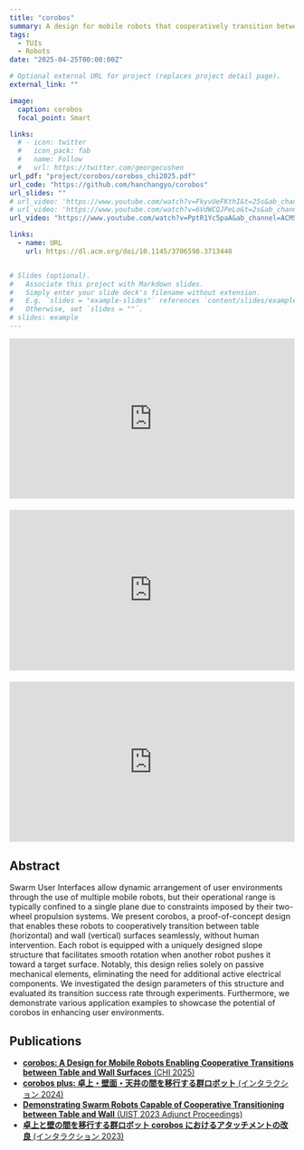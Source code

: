 ```yaml
---
title: "corobos"
summary: A design for mobile robots that cooperatively transition between perpendicular surfaces
tags:
  - TUIs
  - Robots
date: "2025-04-25T00:00:00Z"

# Optional external URL for project (replaces project detail page).
external_link: ""

image:
  caption: corobos
  focal_point: Smart

links:
  # - icon: twitter
  #   icon_pack: fab
  #   name: Follow
  #   url: https://twitter.com/georgecushen
url_pdf: "project/corobos/corobos_chi2025.pdf"
url_code: "https://github.com/hanchangyo/corobos"
url_slides: ""
# url_video: 'https://www.youtube.com/watch?v=FkyvUeFKthI&t=25s&ab_channel=NaemuraLab'
# url_video: 'https://www.youtube.com/watch?v=6VdWCQJPeLo&t=2s&ab_channel=NaemuraLab'
url_video: "https://www.youtube.com/watch?v=PptR1Yc5paA&ab_channel=ACMSIGCHI"

links:
  - name: URL
    url: https://dl.acm.org/doi/10.1145/3706598.3713440


# Slides (optional).
#   Associate this project with Markdown slides.
#   Simply enter your slide deck's filename without extension.
#   E.g. `slides = "example-slides"` references `content/slides/example-slides.md`.
#   Otherwise, set `slides = ""`.
# slides: example
---
```


<div style="position: relative; padding-bottom: 56.25%; height: 0; overflow: hidden; max-width: 100%; height: auto; margin-bottom: 20px;">
  <iframe style="position: absolute; top: 0; left: 0; width: 100%; height: 100%;" src="https://www.youtube.com/embed/PptR1Yc5paA" frameborder="0" allow="accelerometer; autoplay; clipboard-write; encrypted-media; gyroscope; picture-in-picture" allowfullscreen></iframe>
</div>

<div style="position: relative; padding-bottom: 56.25%; height: 0; overflow: hidden; max-width: 100%; height: auto; margin-bottom: 20px;">
  <iframe style="position: absolute; top: 0; left: 0; width: 100%; height: 100%;" src="https://www.youtube.com/embed/FkyvUeFKthI" frameborder="0" allow="accelerometer; autoplay; clipboard-write; encrypted-media; gyroscope; picture-in-picture" allowfullscreen></iframe>
</div>

<div style="position: relative; padding-bottom: 56.25%; height: 0; overflow: hidden; max-width: 100%; height: auto; margin-bottom: 20px;">
  <iframe style="position: absolute; top: 0; left: 0; width: 100%; height: 100%;" src="https://www.youtube.com/embed/6VdWCQJPeLo" frameborder="0" allow="accelerometer; autoplay; clipboard-write; encrypted-media; gyroscope; picture-in-picture" allowfullscreen></iframe>
</div>

## Abstract

Swarm User Interfaces allow dynamic arrangement of user environments through
the use of multiple mobile robots, but their operational range is typically confined
to a single plane due to constraints imposed by their two-wheel propulsion systems.
We present corobos, a proof-of-concept design that enables these robots to cooperatively
transition between table (horizontal) and wall (vertical) surfaces seamlessly, without
human intervention. Each robot is equipped with a uniquely designed slope structure
that facilitates smooth rotation when another robot pushes it toward a target surface.
Notably, this design relies solely on passive mechanical elements, eliminating the
need for additional active electrical components. We investigated the design parameters
of this structure and evaluated its transition success rate through experiments.
Furthermore, we demonstrate various application examples to showcase the potential
of corobos in enhancing user environments.

## Publications

- [**corobos: A Design for Mobile Robots Enabling Cooperative Transitions between Table and Wall Surfaces** (CHI 2025)](/publication/han-corobos-2025/)
- [**corobos plus: 卓上・壁面・天井の間を移行する群ロボット** (インタラクション 2024)](/publication/moriumura-2024/)
- [**Demonstrating Swarm Robots Capable of Cooperative Transitioning between Table and Wall** (UIST 2023 Adjunct Proceedings)](/publication/han-2023/)
- [**卓上と壁の間を移行する群ロボット corobos におけるアタッチメントの改良** (インタラクション 2023)](/publication/corobos-2023-interaction/)
